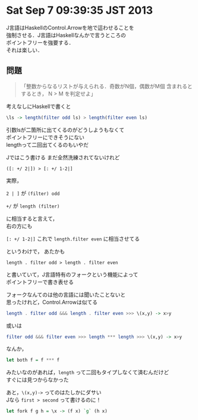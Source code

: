# Sat Sep  7 09:39:35 JST 2013

J言語はHaskellのControl.Arrowを地で這わせることを  
強制させる．J言語はHaskellなんかで言うところの  
ポイントフリーを強要する．  
それは楽しい．

問題
---

> 「整数からなるリストが与えられる．奇数がN個，偶数がM個
> 含まれるとするとき， N > M を判定せよ」

考えなしにHaskellで書くと

```haskell
\ls -> length(filter odd ls) > length(filter even ls)
```

引数lsが二箇所に出てくるのがどうしようもなくて  
ポイントフリーにできそうにない  
lengthって二回出てくるのもいやだ

Jではこう書ける まだ全然洗練されてないけれど

```
([: +/ 2|]) > [: +/ 1-2|]
```

実際，

`2 | ]` が `(filter) odd`

`+/` が `length (filter)`

に相当すると言えて，  
右の方にも

`[: +/ 1-2|]`
これで
`length.filter even`
に相当させてる

というわけで，
あたかも

```hsakell
length . filter odd > length . filter even
```

と書いていて，J言語特有のフォークという機能によって  
ポイントフリーで書き表せる

フォークなんてのは他の言語には聞いたことないと  
思ったけれど，Control.Arrowは似てる

```haskell
length . filter odd &&& length . filter even >>> \(x,y) -> x>y
```

或いは

```haskell
filter odd &&& filter even >>> length *** length >>> \(x,y) -> x>y
```

なんか，

```haskell
let both f = f *** f
```

みたいなのがあれば，`length` って二回もタイプしなくて済むんだけど  
すぐには見つからなかった

あと，`\(x,y)->` ってのはたしかにダサい  
Jなら `first > second` って書けるのに！

```haskell
let fork f g h = \x -> (f x) `g` (h x)
```

